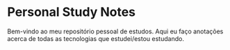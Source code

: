 # Personal Study Notes

Bem-vindo ao meu repositório pessoal de estudos. Aqui eu faço anotações acerca de todas as tecnologias que estudei/estou estudando.